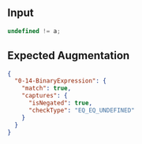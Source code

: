 
## Input
```javascript input
undefined != a;
```

## Expected Augmentation
```json expected augmentations
{
  "0-14-BinaryExpression": {
    "match": true,
    "captures": {
      "isNegated": true,
      "checkType": "EQ_EQ_UNDEFINED"
    }
  }
}
```
